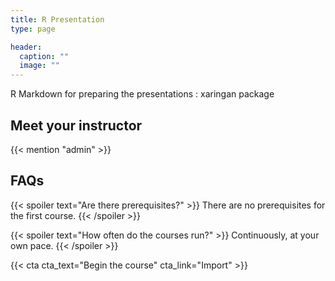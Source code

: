 ```yaml
---
title: R Presentation
type: page

header:
  caption: ""
  image: ""
---
```


R Markdown for preparing the presentations : xaringan package


## Meet your instructor

{{< mention "admin" >}}

## FAQs

{{< spoiler text="Are there prerequisites?" >}}
There are no prerequisites for the first course.
{{< /spoiler >}}

{{< spoiler text="How often do the courses run?" >}}
Continuously, at your own pace.
{{< /spoiler >}}

{{< cta cta_text="Begin the course" cta_link="Import" >}}



